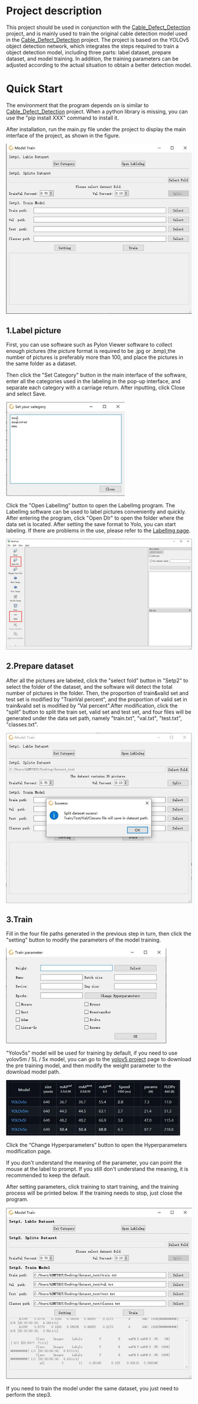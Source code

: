 # Project description
This project should be used in conjunction with the [Cable_Defect_Detection](https://github.com/Riptide41/Cable_Defect_Detection) project, and is mainly used to train the original cable detection model used in the [Cable_Defect_Detection](https://github.com/Riptide41/Cable_Defect_Detection) project.
The project is based on the YOLOv5 object detection network, which integrates the steps required to train a object detection model, including three parts: label dataset, prepare dataset, and model training. In addition, the training parameters can be adjusted according to the actual situation to obtain a better detection model.

# Quick Start
The environment that the program depends on is similar to [Cable_Defect_Detection](https://github.com/Riptide41/Cable_Defect_Detection) project. When a python library is missing, you can use the "pip install XXX" command to install it.

After installation, run the main.py file under the project to display the main interface of the project, as shown in the figure.

<img src="image/1.jpg" alt="image" style="zoom: 80%;" />

## 1.Label picture

First, you can use software such as Pylon Viewer software to collect enough pictures (the picture format is required to be .jpg or .bmp),the number of pictures is preferably more than 100, and place the pictures in the same folder as a dataset.

Then click the "Set Category" button in the main interface of the software, enter all the categories used in the labeling in the pop-up interface, and separate each category with a carriage return. After inputting, click Close and select Save.

<img src="image/2.jpg" alt="image" style="zoom: 80%;" />

Click the "Open LabelImg" button to open the LabelImg program. The LabelImg software can be used to label pictures conveniently and quickly. After entering the program, click "Open DIr" to open the folder where the data set is located. After setting the save format to Yolo, you can start labeling. If there are problems in the use, please refer to the [LabelImg page](https://github.com/tzutalin/labelImg).

<img src="image\3.jpg" alt="image" style="zoom:80%;" />

## 2.Prepare dataset

After all the pictures are labeled, click the "select fold" button in "Setp2" to select the folder of the dataset, and the software will detect the total number of pictures in the folder. Then, the proportion of train&valid set and test set is modified by "TrainVal percent", and the proportion of valid set in train&valid set is modified by ”Val percent".After modification, click the "split" button to split the train set, valid set and test set, and four files will be generated under the data set path, namely "train.txt", "val.txt", "test.txt", "classes.txt".

<img src="image\4.jpg" alt="4" style="zoom:80%;" />



## 3.Train

Fill in the four file paths generated in the previous step in turn, then click the "setting" button to modify the parameters of the model training.

<img src="image\5.jpg" alt="5" style="zoom:80%;" />

"Yolov5s" model will be used for training by default, if you need to use yolov5m / 5L / 5x model, you can go to the [yolov5 project](https://github.com/ultralytics/yolov5) page to download the pre training model, and then modify the weight parameter to the download model path. 

<img src="image\6.jpg" alt="image" style="zoom:67%;" />

Click the “Change Hyperparameters” button to open the Hyperparameters modification page.

If you don't understand the meaning of the parameter, you can point the mouse at the label to prompt. If you still don't understand the meaning, it is recommended to keep the default.

After setting parameters, click training to start training, and the training process will be printed below. If the training needs to stop, just close the program.

<img src="image\7.jpg" style="zoom:80%;" />

If you need to train the model under the same dataset, you just need to perform the step3.






